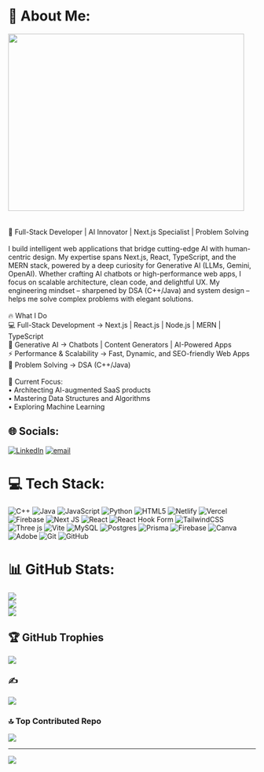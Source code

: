 # 💫 About Me:

<div>
  <img src="https://github.com/user-attachments/assets/da730428-63d0-422a-9260-16e7ae63bf88" width="480" height="360"/>
</div>

<br>
<br>
🚀 Full-Stack Developer | AI Innovator | Next.js Specialist | Problem Solving<br><br>I build intelligent web applications that bridge cutting-edge AI with human-centric design. My expertise spans Next.js, React, TypeScript, and the MERN stack, powered by a deep curiosity for Generative AI (LLMs, Gemini, OpenAI). Whether crafting AI chatbots or high-performance web apps, I focus on scalable architecture, clean code, and delightful UX. My engineering mindset – sharpened by DSA (C++/Java) and system design – helps me solve complex problems with elegant solutions.<br><br>🔥 What I Do<br>💻 Full-Stack Development → Next.js | React.js | Node.js | MERN | TypeScript<br>🤖 Generative AI → Chatbots | Content Generators | AI-Powered Apps<br>⚡ Performance & Scalability → Fast, Dynamic, and SEO-friendly Web Apps<br>🧩 Problem Solving → DSA (C++/Java)<br><br>🌱 Current Focus:<br>• Architecting AI-augmented SaaS products<br>• Mastering Data Structures and Algorithms<br>• Exploring Machine Learning


## 🌐 Socials:
[![LinkedIn](https://img.shields.io/badge/LinkedIn-%230077B5.svg?logo=linkedin&logoColor=white)](https://linkedin.com/in/www.linkedin.com/in/priyanshu-paul-59221228a) [![email](https://img.shields.io/badge/Email-D14836?logo=gmail&logoColor=white)](mailto:paulpriyanshu704@gmail.com) 

# 💻 Tech Stack:
![C++](https://img.shields.io/badge/c++-%2300599C.svg?style=plastic&logo=c%2B%2B&logoColor=white) ![Java](https://img.shields.io/badge/java-%23ED8B00.svg?style=plastic&logo=openjdk&logoColor=white) ![JavaScript](https://img.shields.io/badge/javascript-%23323330.svg?style=plastic&logo=javascript&logoColor=%23F7DF1E) ![Python](https://img.shields.io/badge/python-3670A0?style=plastic&logo=python&logoColor=ffdd54) ![HTML5](https://img.shields.io/badge/html5-%23E34F26.svg?style=plastic&logo=html5&logoColor=white) ![Netlify](https://img.shields.io/badge/netlify-%23000000.svg?style=plastic&logo=netlify&logoColor=#00C7B7) ![Vercel](https://img.shields.io/badge/vercel-%23000000.svg?style=plastic&logo=vercel&logoColor=white) ![Firebase](https://img.shields.io/badge/firebase-%23039BE5.svg?style=plastic&logo=firebase) ![Next JS](https://img.shields.io/badge/Next-black?style=plastic&logo=next.js&logoColor=white) ![React](https://img.shields.io/badge/react-%2320232a.svg?style=plastic&logo=react&logoColor=%2361DAFB) ![React Hook Form](https://img.shields.io/badge/React%20Hook%20Form-%23EC5990.svg?style=plastic&logo=reacthookform&logoColor=white) ![TailwindCSS](https://img.shields.io/badge/tailwindcss-%2338B2AC.svg?style=plastic&logo=tailwind-css&logoColor=white) ![Three js](https://img.shields.io/badge/threejs-black?style=plastic&logo=three.js&logoColor=white) ![Vite](https://img.shields.io/badge/vite-%23646CFF.svg?style=plastic&logo=vite&logoColor=white) ![MySQL](https://img.shields.io/badge/mysql-4479A1.svg?style=plastic&logo=mysql&logoColor=white) ![Postgres](https://img.shields.io/badge/postgres-%23316192.svg?style=plastic&logo=postgresql&logoColor=white) ![Prisma](https://img.shields.io/badge/Prisma-3982CE?style=plastic&logo=Prisma&logoColor=white) ![Firebase](https://img.shields.io/badge/firebase-a08021?style=plastic&logo=firebase&logoColor=ffcd34) ![Canva](https://img.shields.io/badge/Canva-%2300C4CC.svg?style=plastic&logo=Canva&logoColor=white) ![Adobe](https://img.shields.io/badge/adobe-%23FF0000.svg?style=plastic&logo=adobe&logoColor=white) ![Git](https://img.shields.io/badge/git-%23F05033.svg?style=plastic&logo=git&logoColor=white) ![GitHub](https://img.shields.io/badge/github-%23121011.svg?style=plastic&logo=github&logoColor=white)
# 📊 GitHub Stats:
![](https://github-readme-stats.vercel.app/api?username=priyanshu09102003&theme=dark&hide_border=false&include_all_commits=false&count_private=false)<br/>
![](https://nirzak-streak-stats.vercel.app/?user=priyanshu09102003&theme=dark&hide_border=false)<br/>
![](https://github-readme-stats.vercel.app/api/top-langs/?username=priyanshu09102003&theme=dark&hide_border=false&include_all_commits=false&count_private=false&layout=compact)

## 🏆 GitHub Trophies
![](https://github-profile-trophy.vercel.app/?username=priyanshu09102003&theme=radical&no-frame=false&no-bg=false&margin-w=4)

### ✍️ 
![](https://quotes-github-readme.vercel.app/api?type=horizontal&theme=radical)

### 🔝 Top Contributed Repo
![](https://github-contributor-stats.vercel.app/api?username=priyanshu09102003&limit=5&theme=dark&combine_all_yearly_contributions=true)

---
[![](https://visitcount.itsvg.in/api?id=priyanshu09102003&icon=0&color=0)](https://visitcount.itsvg.in)

<!-- Proudly created with GPRM ( https://gprm.itsvg.in ) -->
